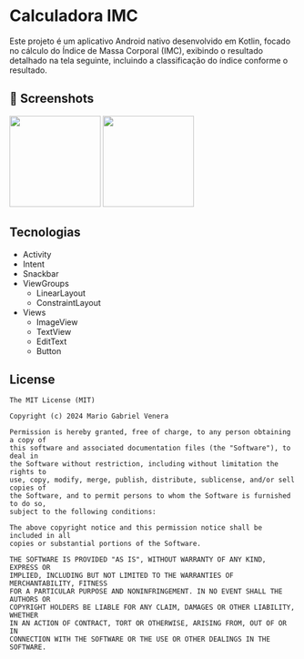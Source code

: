 # Calculadora IMC
Este projeto é um aplicativo Android nativo desenvolvido em Kotlin, focado no cálculo do Índice de Massa Corporal (IMC), exibindo o resultado detalhado na tela seguinte, incluindo a classificação do índice conforme o resultado.

## :camera_flash: Screenshots
<img src="https://github.com/user-attachments/assets/a9a7d69d-e8d7-4b8a-885a-308d9e5b61a5" width=160/>
<img src="https://github.com/user-attachments/assets/b715c855-bbf6-460e-ba06-e4c5e07f82ec" width=160/>

## Tecnologias
- Activity
- Intent
- Snackbar
- ViewGroups
  - LinearLayout
  - ConstraintLayout
- Views
  - ImageView
  - TextView
  - EditText
  - Button
  


## License
```
The MIT License (MIT)

Copyright (c) 2024 Mario Gabriel Venera

Permission is hereby granted, free of charge, to any person obtaining a copy of
this software and associated documentation files (the "Software"), to deal in
the Software without restriction, including without limitation the rights to
use, copy, modify, merge, publish, distribute, sublicense, and/or sell copies of
the Software, and to permit persons to whom the Software is furnished to do so,
subject to the following conditions:

The above copyright notice and this permission notice shall be included in all
copies or substantial portions of the Software.

THE SOFTWARE IS PROVIDED "AS IS", WITHOUT WARRANTY OF ANY KIND, EXPRESS OR
IMPLIED, INCLUDING BUT NOT LIMITED TO THE WARRANTIES OF MERCHANTABILITY, FITNESS
FOR A PARTICULAR PURPOSE AND NONINFRINGEMENT. IN NO EVENT SHALL THE AUTHORS OR
COPYRIGHT HOLDERS BE LIABLE FOR ANY CLAIM, DAMAGES OR OTHER LIABILITY, WHETHER
IN AN ACTION OF CONTRACT, TORT OR OTHERWISE, ARISING FROM, OUT OF OR IN
CONNECTION WITH THE SOFTWARE OR THE USE OR OTHER DEALINGS IN THE SOFTWARE.
```
